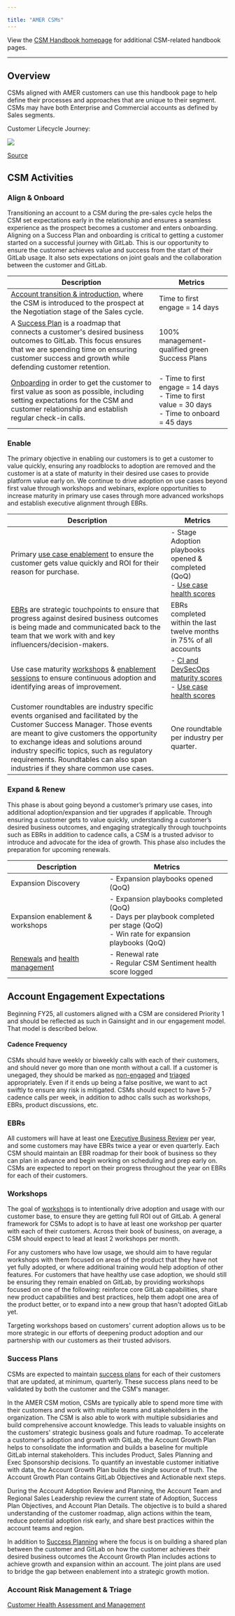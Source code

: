 ```yaml
---

title: "AMER CSMs"
---
```







View the [CSM Handbook homepage](/handbook/customer-success/csm/) for additional CSM-related handbook pages.

---

## Overview

CSMs aligned with AMER customers can use this handbook page to help define their processes and approaches that are unique to their segment. CSMs may have both Enterprise and Commercial accounts as defined by Sales segments.

Customer Lifecycle Journey:

<img src="/images/handbook/customer-success/ht-tam-customer-journey.png">

[Source](https://lucid.app/lucidchart/4fcdb329-8367-44e0-a1c4-d1c0fd1c2362/edit?invitationId=inv_ab8b15ca-1360-4f53-ab72-1da8e092b620&page=0_0#)


## CSM Activities

### Align & Onboard

Transitioning an account to a CSM during the pre-sales cycle helps the CSM set expectations early in the relationship and ensures a seamless experience as the prospect becomes a customer and enters onboarding. Aligning on a Success Plan and onboarding is critical to getting a customer started on a successful journey with GitLab. This is our opportunity to ensure the customer achieves value and success from the start of their GitLab usage. It also sets expectations on joint goals and  the collaboration between the customer and GitLab.

| Description | Metrics |
|---|---|
| [Account transition & introduction](/handbook/customer-success/pre-sales-post-sales-transition/), where the CSM is introduced to the prospect at the Negotiation stage of the Sales cycle. | Time to first engage = 14 days |
| A [Success Plan](/handbook/customer-success/csm/success-plans/) is a roadmap that connects a customer's desired business outcomes to GitLab. This focus ensures that we are spending time on ensuring customer success and growth while defending customer retention. | 100% management-qualified green Success Plans |
| [Onboarding](/handbook/customer-success/csm/onboarding/) in order to get the customer to first value as soon as possible, including setting expectations for the CSM and customer relationship and establish regular check-in calls. | - Time to first engage = 14 days <br> - Time to first value = 30 days <br> - Time to onboard = 45 days |

### Enable

The primary objective in enabling our customers is to get a customer to value quickly, ensuring any roadblocks to adoption are removed and the customer is at a state of maturity in their desired use cases to provide platform value early on. We continue to drive adoption on use cases beyond first value through workshops and webinars, explore opportunities to increase maturity in primary use cases through more advanced workshops and establish executive alignment through EBRs.

| Description | Metrics |
|---|---|
| Primary [use case enablement](/handbook/customer-success/csm/stage-enablement-and-expansion/) to ensure the customer gets value quickly and ROI for their reason for purchase. | - Stage Adoption playbooks opened & completed (QoQ) <br> - [Use case health scores](/handbook/customer-success/product-usage-data/use-case-adoption/) |
| [EBRs](/handbook/customer-success/csm/ebr/) are strategic touchpoints to ensure that progress against desired business outcomes is being made and communicated back to the team that we work with and key influencers/decision-makers. | EBRs completed within the last twelve months in 75% of all accounts |
| Use case maturity [workshops](/handbook/customer-success/csm/workshops/) & [enablement sessions](/handbook/customer-success/csm/stage-enablement-and-expansion/) to ensure continuous adoption and identifying areas of improvement. | - [CI and DevSecOps maturity scores](/handbook/customer-success/product-usage-data/maturity-scoring/)  <br> - [Use case health scores](/handbook/customer-success/product-usage-data/use-case-adoption/) |
| Customer roundtables are industry specific events organised and facilitated by the Customer Success Manager. Those events are meant to give customers the opportunity to exchange ideas and solutions around industry specific topics, such as regulatory requirements. Roundtables can also span industries if they share common use cases. | One roundtable per industry per quarter. |

### Expand & Renew

This phase is about going beyond a customer’s primary use cases, into additional adoption/expansion and tier upgrades if applicable. Through ensuring a customer gets to value quickly, understanding a customer’s desired business outcomes, and engaging strategically through touchpoints such as EBRs in addition to cadence calls, a CSM is a trusted advisor to introduce and advocate for the idea of growth. This phase also includes the preparation for upcoming renewals.

| Description | Metrics |
|---|---|
| Expansion Discovery | - Expansion playbooks opened (QoQ) |
| Expansion enablement & workshops | - Expansion playbooks completed (QoQ) <br> - Days per playbook completed per stage (QoQ) <br> - Win rate for expansion playbooks (QoQ) |
| [Renewals](/handbook/customer-success/csm/renewals/) and [health management](/handbook/customer-success/csm/health-score-triage/) | - Renewal rate <br> - Regular CSM Sentiment health score logged |


## Account Engagement Expectations

Beginning FY25, all customers aligned with a CSM are considered Priority 1 and should be reflected as such in Gainsight and in our engagement model. That model is described below.

#### Cadence Frequency

CSMs should have weekly or biweekly calls with each of their customers, and should never go more than one month without a call. If a customer is unegaged, they should be marked as [non-engaged](/handbook/customer-success/csm/engagement/Non-engaged-customer-strategies/) and [triaged](/handbook/customer-success/csm/health-score-triage/) appropriately. Even if it ends up being a false positive, we want to act swiftly to ensure any risk is mitigated. CSMs should expect to have 5-7 cadence calls per week, in addition to adhoc calls such as workshops, EBRs, product discussions, etc.

### EBRs

All customers will have at least one [Executive Business Review](/handbook/customer-success/csm/ebr/) per year, and some customers may have EBRs twice a year or even quarterly. Each CSM should maintain an EBR roadmap for their book of business so they can plan in advance and begin working on scheduling and prep early on. CSMs are expected to report on their progress throughout the year on EBRs for each of their customers.

### Workshops

The goal of [workshops](/handbook/customer-success/csm/workshops/) is to intentionally drive adoption and usage with our customer base, to ensure they are getting full ROI out of GitLab. A general framework for CSMs to adopt is to have at least one workshop per quarter with each of their customers. Across their book of business, on average, a CSM should expect to lead at least 2 workshops per month.

For any customers who have low usage, we should aim to have regular workshops with them focused on areas of the product that they have not yet fully adopted, or where additional training would help adoption of other features. For customers that have healthy use case adoption, we should still be ensuring they remain enabled on GitLab, by providing workshops focused on one of the following: reinforce core GitLab capabilities, share new product capabilities and best practices, help them adopt one area of the product better, or to expand into a new group that hasn't adopted GitLab yet.

Targeting workshops based on customers' current adoption allows us to be more strategic in our efforts of deepening product adoption and our partnership with our customers as their trusted advisors.

### Success Plans

CSMs are expected to maintain [success plans](/handbook/customer-success/csm/success-plans/) for each of their customers that are updated, at minimum, quarterly. These success plans need to be validated by both the customer and the CSM's manager.

In the AMER CSM motion, CSMs are typically able to spend more time with their customers and work with multiple teams and stakeholders in the organization. The CSM is also able to work with multiple subsidiaries and build comprehensive account knowledge. This leads to valuable insights on the customers' strategic business goals and future roadmap. To accelerate a customer's adoption and growth with GitLab, the Account Growth Plan helps to consolidate the information and builds a baseline for multiple GitLab internal stakeholders. This includes Product, Sales Planning and Exec Sponsorship decisions. To quantify an investable customer initiative with data, the Account Growth Plan builds the single source of truth. The Account Growth Plan contains GitLab Objectives and Actionable next steps.

During the Account Adoption Review and Planning, the Account Team and Regional Sales Leadership review the current state of Adoption, Success Plan Objectives, and Account Plan Details. The objective is to build a shared understanding of the customer roadmap, align actions within the team, reduce potential adoption risk early, and share best practices within the account teams and region.

In addition to [Success Planning](/handbook/customer-success/csm/success-plans/) where the focus is on building a shared plan between the customer and GitLab on how the customer achieves their desired business outcomes the Account Growth Plan includes actions to achieve growth and expansion within an account. The joint plans are used to bridge the gap between enablement into a strategic growth motion.


### Account Risk Management & Triage

[Customer Health Assessment and Management](/handbook/customer-success/csm/health-score-triage/)
